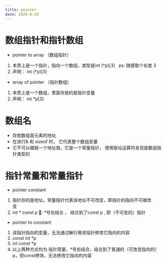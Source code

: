 ```yaml
---
title: pointer     
date: 2024-8-29   
---
```


# 数组指针和指针数组
- pointer to array （数组指针）   
1. 本质上是一个指针，指向一个数组，类型是int (*p)[3]   ps: 随便取个长度 3   
2. 声明： int (*p)[3]             

  
- array of pointer （指针数组）
1. 本质上是一个数组，里面存放的是指针变量  
2. 声明： int *p[3]


# 数组名  
- 存放数组首元素的地址
- 在进行& 和 sizeof 时， 它代表整个数组变量
- 它不可以被赋一个地址值，它是一个常量指针， 使用取址运算符发现是数组指针类型的

# 指针常量和常量指针 
- pointer constant
1. 指针存的是地址，常量指针代表该地址不可改变，即指针的指向不可被改变             
2. int * const p 🥇: *号右结合 ， 结合到了const p , 即（不可变的）指针     




- pointer to constant   
1. 该指针指向的变量，无法通过解引用该指针修改它指向的内容
2. const int *p
3. int const *p   
4. 以上两种方式均为 指针常量，*号右结合，结合到了普通的（可改变指向的）p，但const修饰，无法修改它指向的内容    
